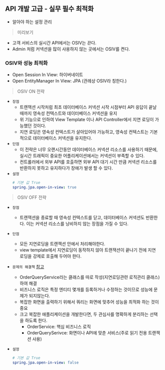 ## API 개발 고급 - 실무 필수 최적화

- 알아야 하는 설정 관리

> 미리보기

- 고객 서비스의 실시간 API에서는 OSIV는 끈다.
- Admin 처럼 커넥션을 많이 사용하지 않는 곳에서는 OSIV를 켠다.

### OSIV와 성능 최적화

- Open Session In View: 하이버네이트
- Open EntityManager In View: JPA
  (관례상 OSIV라 칭한다.)

> OSIV ON 전략

- `장점`
	- 트랜잭션 시작처럼 최초 데이터베이스 커넥션 시작 시점부터 API 응답이 끝날 때까지 영속성 컨텍스트와 데이터베이스 커넥션을 유지
	- 위 기능으로 인하여 View Template 이나 API Controller에서 지연 로딩이 가능했던 것이다.
	- 지연 로딩은 영속성 컨텍스트가 살아있어야 가능하고, 영속성 컨텍스트는 기본적으로 데이터베이스 커넥션을 유지한다.
- `단점`
	- 이 전략은 너무 오랜시간동안 데이터베이스 커넥션 리소스를 사용하기 때문에, 실시간 트래픽이 중요한 어플리케이션에서는 커넥션이 부족할 수 있다.
	- 컨트롤러에서 외부 API를 호출하면 외부 API 대기 시간 만큼 커넥션 리소스를 반환하지 못하고 유지하다가 장애가 발생 할 수 있다.
- `설정`
  ```yml
  # 기본 값 True
  spring.jpa.open-in-view: true
  ```

> OSIV OFF 전략

- `장점`
	- 트랜잭션을 종료할 때 영속성 컨텍스트를 닫고, 데이터베이스 커넥션도 반환한다. 이는 커넥션 리소스를 낭비하지 않는 장점을 가질 수 있다.
- `단점`
	- 모든 지연로딩을 트랜잭션 안에서 처리해야한다.
	- view template에서 지연로딩이 동작하지 않아 트랜잭션이 끝나기 전에 지연 로딩을 강제로 호출해 두어야 한다.

- `문제의 해결책` [참고](https://en.wikipedia.org/wiki/Command–query_separation)
	- OrderQueryService라는 클래스를 따로 작성(지연로딩관련 로직관리 클래스)하여 해결
	- 비즈니스 로직은 특정 엔티티 몇개를 등록하거나 수정하는 것이므로 성능에 문제가 되지않는다.
	- 복잡한 화면을 출력하기 위해서 쿼리는 화면에 맞추어 성능을 최적화 하는 것이 중요
	- 크고 복잡한 애플리케이션을 개발한다면, 두 관심사를 명확하게 분리하는 선택을 하도록 한다.
		- OrderService: 핵심 비즈니스 로직
		- OrderQuerySerivce: 화면이나 API에 맞춘 서비스(주로 읽기 전용 트랜잭션 사용)
- `설정`
  ```yml
  # 기본 값 True
  spring.jpa.open-in-view: false
  ```
